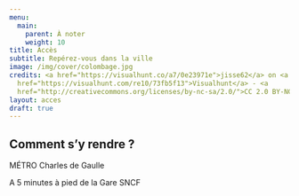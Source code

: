 ```yaml
---
menu:
  main:
    parent: À noter
    weight: 10
title: Accès
subtitle: Repérez-vous dans la ville
image: /img/cover/colombage.jpg
credits: <a href="https://visualhunt.co/a7/0e23971e">jisse62</a> on <a
  href="https://visualhunt.com/re10/73fb5f13">Visualhunt</a> - <a
  href="http://creativecommons.org/licenses/by-nc-sa/2.0/">CC 2.0 BY-NC-SA</a>
layout: acces
draft: true
---
```

## Comment s’y rendre ?

MÉTRO Charles de Gaulle

A 5 minutes à pied de la Gare SNCF